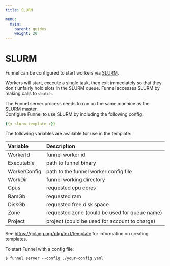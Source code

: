 ```yaml
---
title: SLURM

menu:
  main:
    parent: guides
    weight: 20
---
```


# SLURM

Funnel can be configured to start workers via [SLURM][slurm].  

Workers will start, execute a single task, then exit immediately so that they don't
unfairly hold slots in the SLURM queue. Funnel accesses SLURM by making calls
to `sbatch`.

The Funnel server process needs to run on the same machine as the SLURM master.  
Configure Funnel to use SLURM by including the following config:

```YAML
{{< slurm-template >}}
```
The following variables are available for use in the template:

| Variable    |  Description |
|:------------|:-------------|
|WorkerId     |  funnel worker id |
|Executable   |  path to funnel binary |
|WorkerConfig |  path to the funnel worker config file |
|WorkDir      |  funnel working directory |
|Cpus         |  requested cpu cores |
|RamGb        | requested ram |
|DiskGb       | requested free disk space |
|Zone         | requested zone (could be used for queue name) |
|Project      | project (could be used for account to charge) |

See https://golang.org/pkg/text/template for information on creating templates.

To start Funnel with a config file:
```shell
$ funnel server --config ./your-config.yaml
```

[slurm]: https://slurm.schedmd.com/

